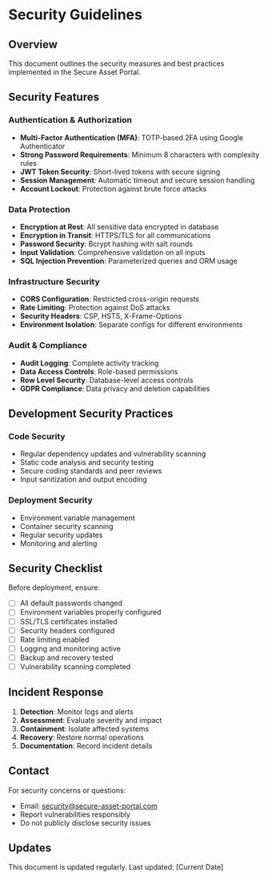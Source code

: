 # Security Guidelines

## Overview
This document outlines the security measures and best practices implemented in the Secure Asset Portal.

## Security Features

### Authentication & Authorization
- **Multi-Factor Authentication (MFA)**: TOTP-based 2FA using Google Authenticator
- **Strong Password Requirements**: Minimum 8 characters with complexity rules
- **JWT Token Security**: Short-lived tokens with secure signing
- **Session Management**: Automatic timeout and secure session handling
- **Account Lockout**: Protection against brute force attacks

### Data Protection
- **Encryption at Rest**: All sensitive data encrypted in database
- **Encryption in Transit**: HTTPS/TLS for all communications
- **Password Security**: Bcrypt hashing with salt rounds
- **Input Validation**: Comprehensive validation on all inputs
- **SQL Injection Prevention**: Parameterized queries and ORM usage

### Infrastructure Security
- **CORS Configuration**: Restricted cross-origin requests
- **Rate Limiting**: Protection against DoS attacks
- **Security Headers**: CSP, HSTS, X-Frame-Options
- **Environment Isolation**: Separate configs for different environments

### Audit & Compliance
- **Audit Logging**: Complete activity tracking
- **Data Access Controls**: Role-based permissions
- **Row Level Security**: Database-level access controls
- **GDPR Compliance**: Data privacy and deletion capabilities

## Development Security Practices

### Code Security
- Regular dependency updates and vulnerability scanning
- Static code analysis and security testing
- Secure coding standards and peer reviews
- Input sanitization and output encoding

### Deployment Security
- Environment variable management
- Container security scanning
- Regular security updates
- Monitoring and alerting

## Security Checklist

Before deployment, ensure:
- [ ] All default passwords changed
- [ ] Environment variables properly configured
- [ ] SSL/TLS certificates installed
- [ ] Security headers configured
- [ ] Rate limiting enabled
- [ ] Logging and monitoring active
- [ ] Backup and recovery tested
- [ ] Vulnerability scanning completed

## Incident Response

1. **Detection**: Monitor logs and alerts
2. **Assessment**: Evaluate severity and impact
3. **Containment**: Isolate affected systems
4. **Recovery**: Restore normal operations
5. **Documentation**: Record incident details

## Contact

For security concerns or questions:
- Email: security@secure-asset-portal.com
- Report vulnerabilities responsibly
- Do not publicly disclose security issues

## Updates

This document is updated regularly. Last updated: [Current Date]
